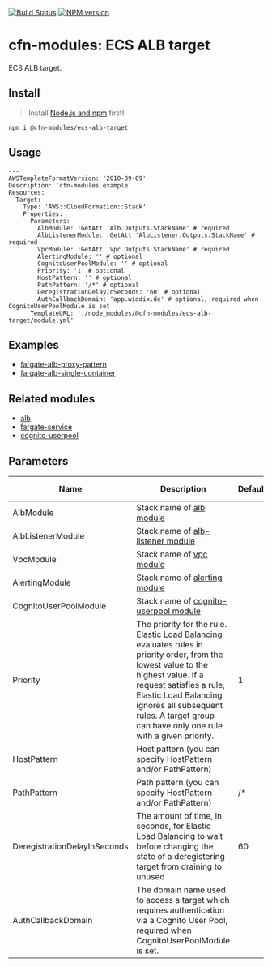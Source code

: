 [![Build Status](https://travis-ci.org/cfn-modules/ecs-alb-target.svg?branch=master)](https://travis-ci.org/cfn-modules/ecs-alb-target)
[![NPM version](https://img.shields.io/npm/v/@cfn-modules/ecs-alb-target.svg)](https://www.npmjs.com/package/@cfn-modules/ecs-alb-target)

# cfn-modules: ECS ALB target

ECS ALB target.

## Install

> Install [Node.js and npm](https://nodejs.org/) first!

```
npm i @cfn-modules/ecs-alb-target
```

## Usage

```
---
AWSTemplateFormatVersion: '2010-09-09'
Description: 'cfn-modules example'
Resources:
  Target:
    Type: 'AWS::CloudFormation::Stack'
    Properties:
      Parameters:
        AlbModule: !GetAtt 'Alb.Outputs.StackName' # required
        AlbListenerModule: !GetAtt 'AlbListener.Outputs.StackName' # required
        VpcModule: !GetAtt 'Vpc.Outputs.StackName' # required
        AlertingModule: '' # optional
        CognitoUserPoolModule: '' # optional
        Priority: '1' # optional
        HostPattern: '' # optional
        PathPattern: '/*' # optional
        DeregistrationDelayInSeconds: '60' # optional
        AuthCallbackDomain: 'app.widdix.de' # optional, required when CognitoUserPoolModule is set
      TemplateURL: './node_modules/@cfn-modules/ecs-alb-target/module.yml'
```

## Examples

* [fargate-alb-proxy-pattern](https://github.com/cfn-modules/docs/tree/master/examples/fargate-alb-proxy-pattern)
* [fargate-alb-single-container](https://github.com/cfn-modules/docs/tree/master/examples/fargate-alb-single-container)

## Related modules

* [alb](https://github.com/cfn-modules/alb)
* [fargate-service](https://github.com/cfn-modules/fargate-service)
* [cognito-userpool](https://github.com/cfn-modules/cognito-userpool)

## Parameters

<table>
  <thead>
    <tr>
      <th>Name</th>
      <th>Description</th>
      <th>Default</th>
      <th>Required?</th>
      <th>Allowed values</th>
    </tr>
  </thead>
  <tbody>
    <tr>
      <td>AlbModule</td>
      <td>Stack name of <a href="https://www.npmjs.com/package/@cfn-modules/alb">alb module</a></td>
      <td></td>
      <td>yes</td>
      <td></td>
    </tr>
    <tr>
      <td>AlbListenerModule</td>
      <td>Stack name of <a href="https://www.npmjs.com/package/@cfn-modules/alb-listener">alb-listener module</a></td>
      <td></td>
      <td>yes</td>
      <td></td>
    </tr>
    <tr>
      <td>VpcModule</td>
      <td>Stack name of <a href="https://www.npmjs.com/package/@cfn-modules/vpc">vpc module</a></td>
      <td></td>
      <td>yes</td>
      <td></td>
    </tr>
    <tr>
      <td>AlertingModule</td>
      <td>Stack name of <a href="https://www.npmjs.com/package/@cfn-modules/alerting">alerting module</a></td>
      <td></td>
      <td>no</td>
      <td></td>
    </tr>
    <tr>
      <td>CognitoUserPoolModule</td>
      <td>Stack name of <a href="https://www.npmjs.com/package/@cfn-modules/cognito-userpool">cognito-userpool module</a></td>
      <td></td>
      <td>no</td>
      <td></td>
    </tr>
    <tr>
      <td>Priority</td>
      <td>The priority for the rule. Elastic Load Balancing evaluates rules in priority order, from the lowest value to the highest value. If a request satisfies a rule, Elastic Load Balancing ignores all subsequent rules. A target group can have only one rule with a given priority.</td>
      <td>1</td>
      <td>no</td>
      <td>1-99999</td>
    </tr>
    <tr>
      <td>HostPattern</td>
      <td>Host pattern (you can specify HostPattern and/or PathPattern)</td>
      <td></td>
      <td>no</td>
      <td></td>
    </tr>
    <tr>
      <td>PathPattern</td>
      <td>Path pattern (you can specify HostPattern and/or PathPattern)</td>
      <td>/*</td>
      <td>no</td>
      <td></td>
    </tr>
    <tr>
      <td>DeregistrationDelayInSeconds</td>
      <td>The amount of time, in seconds, for Elastic Load Balancing to wait before changing the state of a deregistering target from draining to unused</td>
      <td>60</td>
      <td>no</td>
      <td>0-3600</td>
    </tr>
    <tr>
      <td>AuthCallbackDomain</td>
      <td>The domain name used to access a target which requires authentication via a Cognito User Pool, required when CognitoUserPoolModule is set.</td>
      <td></td>
      <td>no</td>
      <td></td>
    </tr>
  </tbody>
</table>
